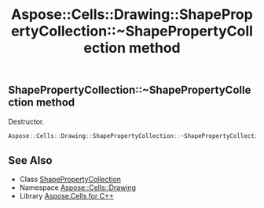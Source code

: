 ﻿---
title: Aspose::Cells::Drawing::ShapePropertyCollection::~ShapePropertyCollection method
linktitle: ~ShapePropertyCollection
second_title: Aspose.Cells for C++ API Reference
description: 'Aspose::Cells::Drawing::ShapePropertyCollection::~ShapePropertyCollection method. Destructor in C++.'
type: docs
weight: 200
url: /cpp/aspose.cells.drawing/shapepropertycollection/~shapepropertycollection/
---
## ShapePropertyCollection::~ShapePropertyCollection method


Destructor.

```cpp
Aspose::Cells::Drawing::ShapePropertyCollection::~ShapePropertyCollection()
```

## See Also

* Class [ShapePropertyCollection](../)
* Namespace [Aspose::Cells::Drawing](../../)
* Library [Aspose.Cells for C++](../../../)
